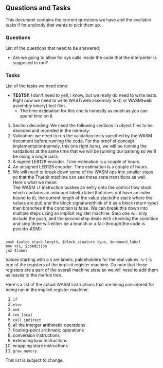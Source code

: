 ## Questions and Tasks

This document contains the current questions we have and the available tasks if for anybody that wants to pick them up.<br/>

### Questions
List of the questions that need to be answered:<br/>
* Are we going to allow for sys calls inside the code that the interpreter is supposed to run?<br/>

### Tasks
List of the tasks we need done:<br/>

* **TESTS!!** I don't need to yell, I know, but we really do need to write tests. Right now we need to write WAST(web assembly text) or WASM(web assembly binary) test files.<br/>
  * The time estimation for this one is honestly as much as you can spend time on it.<br/>
1. Section decoding: We need the following sections in object files to be decoded and recorded in the memory:<br/>
2. Validation: we need to run the validation tests specified by the WASM document before running the code. For the proof of concept implementation(namely, this one right here), we will be running the validations at the same time that we will be running our parsing so we'll be doing a single pass.<br/>
3. A signed LEB128 encoder. Time estimation is a couple of hours.<br/>
4. An unsigned LEB128 encoder. Time estimation is a couple of hours.<br/>
5. We will need to break down some of the WASM ops into smaller steps so that the Truebit machine can see those state transitions as well. Here's what we mean:<br/>
The WASM `if` instruction pushes an entry onto the control flow stack which contains an unbound label(a label that does not have an index bound to it), the current length of the value stack(the stack where the values are put) and the block signature(think of it as a block return type) then branches if the condition is false. We can break this down into multiple steps using an implicit register machine. Step one will only include the push, and the second step deals with checking the condition and step three will either be a branch or a fall-through(the code is pseudo-ASM):<br/>

  ```ASM

  push $value_stack_length, $block_sinature_type, $unbound_label
  mov %r1, $condition
  jnz $label

  ```
  Values starting with a `$` are labels, palceholders for the real values. `%r1` is one of the registers of the implicit register machine. Do note that these registers are a part of the overall machine state so we will need to add them as leaves to the merkle tree.<br/>

  Here's a list of the actual WASM instructions that are being considered for being run in the implicit register machine:<br/>
  1. `if`
  2. `else`
  3. `end`
  4. `tee_local`
  5. `call_indirect`
  6. all the intetger arithmetic operations
  7. floating-point arithmetic operations
  8. conversion instructions
  9. extending load instructions
  10. wrapping store instructions
  11. `grow_memory`

  This list is subject to change.<br/>
